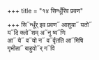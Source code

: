 +++
title = "१४ सिन्धूँरिव प्रवण"

+++
सि᳓न्धूँर् इव प्रवण᳓ आशुया᳓ यतो᳓  
य᳓दि क्लो᳓शम् अ᳓नु ष्व᳓णि  
आ᳓ ये᳓ व᳓यो न᳓ व᳓र्वृतति आ᳓मिषि  
गृभीता᳓ बाहुवो᳓र् ग᳓वि
